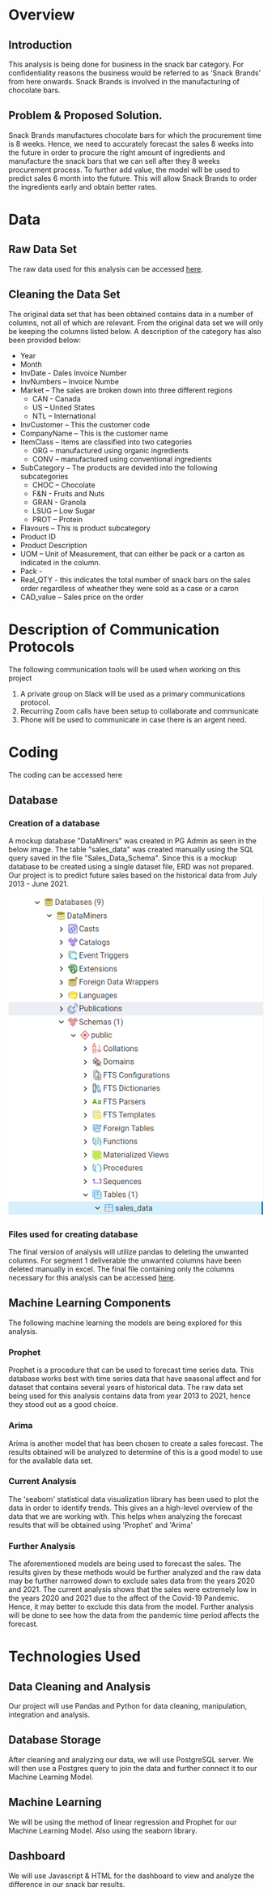 # Overview

## Introduction
This analysis is being done for business in the snack bar category. For confidentiality reasons the business would be referred to as ‘Snack Brands’ from here onwards. Snack Brands is involved in the manufacturing of chocolate bars. 

## Problem & Proposed Solution.
Snack Brands manufactures chocolate bars for which the procurement time is 8 weeks. Hence, we need to accurately forecast the sales 8 weeks into the future in order to procure the right amount of ingredients and manufacture the snack bars that we can sell after they 8 weeks procurement process. 
To further add value, the model will be used to predict sales 6 month into the future. This will allow Snack Brands to order the ingredients early and obtain better rates.

# Data

## Raw Data Set

The raw data used for this analysis can be accessed [here](https://github.com/shayanafzal/DataMiners/blob/a17ea5362ba60a61753ce50b6ce491bb05168e33/Sales_Data_Raw.csv).

## Cleaning the Data Set
The original data set that has been obtained contains data in a number of columns, not all of which are relevant. From the original data set we will only be keeping the columns listed below. A description of the category has also been provided below:

* Year
* Month 
* InvDate - Dales Invoice Number
* InvNumbers – Invoice Numbe
* Market – The sales are broken down into three different regions	
	* CAN - Canada
	* US – United States
	* NTL – International
* InvCustomer – This the customer code
* CompanyName – This is the customer name
* ItemClass – Items are classified into two categories
	* ORG – manufactured using organic ingredients
	* CONV – manufactured using conventional ingredients
* SubCategory – The products are devided into the following subcategories
	* CHOC – Chocolate
	* F&N - Fruits and Nuts
	* GRAN - Granola 
	* LSUG – Low Sugar
	* PROT – Protein
* Flavours – This is product subcategory
* Product ID
* Product Description
* UOM – Unit of Measurement, that can either be pack or a carton as indicated in the column.
* Pack -
* Real_QTY - this indicates the total number of snack bars on the sales order regardless of wheather they were sold as a case or a caron
* CAD_value – Sales price on the order

# Description of Communication Protocols

The following communication tools will be used when working on this project

1. A private group on Slack will be used as a primary communications protocol. 
2. Recurring Zoom calls have been setup to collaborate and communicate
3. Phone will be used to communicate in case there is an argent need.

# Coding 

The coding can be accessed here

## Database

### Creation of a database

A mockup database "DataMiners" was created in PG Admin as seen in the below image. The table "sales_data" was created manually using the SQL query saved in the file "Sales_Data_Schema". Since this is a mockup database to be created using a single dataset file, ERD was not prepared. Our project is to predict future sales based on the historical data from July 2013 - June 2021.

![Image](https://github.com/shayanafzal/DataMiners/blob/main/Resources/Segment%201/DataMiners_DB.png)

### Files used for creating database

The final version of analysis will utilize pandas to deleting the unwanted columns. For segment 1 deliverable the unwanted columns have been deleted manually in excel. The final file containing only the columns necessary for this analysis can be accessed [here](https://github.com/shayanafzal/DataMiners/blob/main/Sales_Data%20-%20Only%20the%20columns%20we%20need.csv).

## Machine Learning Components

The following machine learning the models are being explored for this analysis. 

### Prophet

Prophet is a procedure that can be used to forecast time series data. This database works best with time series data that have seasonal affect and for dataset that contains several years of historical data. The raw data set being used for this analysis contains data from year 2013 to 2021, hence they stood out as a good choice. 

### Arima
Arima is another model that has been chosen to create a sales forecast. The results obtained will be analyzed to determine of this is a good model to use for the available data set. 

### Current Analysis
The 'seaborn' statistical data visualization library has been used to plot the data in order to identify trends. This gives an a high-level overview of the data that we are working with. This helps when analyzing the forecast results that will be obtained using 'Prophet' and 'Arima'

### Further Analysis
The aforementioned models are being used to forecast the sales. The results given by these methods would be further analyzed and the raw data may be further narrowed down to exclude sales data from the years 2020 and 2021. The current analysis shows that the sales were extremely low in the years 2020 and 2021 due to the affect of the Covid-19 Pandemic. Hence, it may better to exclude this data from the model. Further analysis will be done to see how the data from the pandemic time period affects the forecast.







# Technologies Used
## Data Cleaning and Analysis
Our project will use Pandas and Python for data cleaning, manipulation, integration and analysis. 

## Database Storage
After cleaning and analyzing our data, we will use PostgreSQL server. We will then use a Postgres query to join the data and further connect it to our Machine Learning Model.

## Machine Learning
We will be using the method of linear regression and Prophet for our Machine Learning Model. Also using the seaborn library. 

## Dashboard
We will use Javascript & HTML for the dashboard to view and analyze the difference in our snack bar results.






